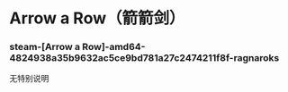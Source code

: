 # Arrow a Row（箭箭剑）

### steam-[Arrow a Row]-amd64-4824938a35b9632ac5ce9bd781a27c2474211f8f-ragnaroks
无特别说明